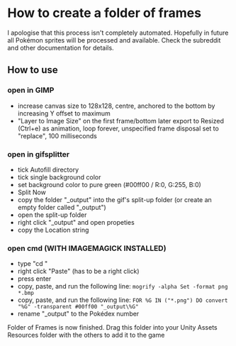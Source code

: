 # How to create a folder of frames

I apologise that this process isn't completely automated.
Hopefully in future all Pokémon sprites will be processed and available.
Check the subreddit and other documentation for details.

## How to use

### open in GIMP

* increase canvas size to 128x128, centre, anchored to the bottom by increasing Y offset to maximum
* "Layer to Image Size" on the first frame/bottom later export to Resized (Ctrl+e) as animation, loop forever, unspecified frame disposal set to "replace", 100 milliseconds


### open in gifsplitter

* tick Autofill directory
* tick single background color
* set background color to pure green (#00ff00 / R:0, G:255, B:0) 
* Split Now
* copy the folder "_output" into the gif's split-up folder (or create an empty folder called "_output")
* open the split-up folder
* right click "_output" and open propeties
* copy the Location string

### open cmd (WITH IMAGEMAGICK INSTALLED)

* type "cd "
* right click "Paste" (has to be a right click)
* press enter
* copy, paste, and run the following line: `mogrify -alpha Set -format png *.bmp`
* copy, paste, and run the following line: `FOR %G IN ("*.png") DO convert "%G" -transparent #00ff00 "_output\%G"`
* rename "_output" to the Pokédex number


Folder of Frames is now finished. Drag this folder into your Unity Assets Resources folder with the others to add it to the game
